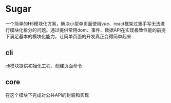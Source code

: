 # Sugar

一个简单的H5模块化方案，解决小型单页面使用vue、react框架过重手写无法进行模块化拆分的问题。通过提供常用dom、事件、数据API在实现极致性能的前提下满足基本的模块化能力，让简单页面的开发真正变得简单起来

## cli

cli模块提供初始化工程、创建页面命令

## core

在这个模块下完成对公共API的封装和实现
